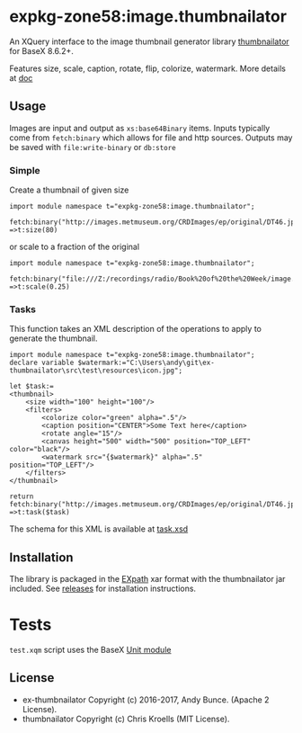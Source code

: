 # expkg-zone58:image.thumbnailator
An XQuery interface to the image thumbnail generator library
[thumbnailator](https://github.com/coobird/thumbnailator) for BaseX 8.6.2+.

Features size, scale, caption, rotate, flip, colorize, watermark. More details at [doc](doc/readme.md)


## Usage

Images are input and output as `xs:base64Binary` items. Inputs typically come from `fetch:binary`
which allows for file and http sources. Outputs may be saved with `file:write-binary` or `db:store`

### Simple

Create a thumbnail of given size
```xquery
import module namespace t="expkg-zone58:image.thumbnailator";

fetch:binary("http://images.metmuseum.org/CRDImages/ep/original/DT46.jpg")
=>t:size(80)
```
or scale to a fraction of the original

```xquery
import module namespace t="expkg-zone58:image.thumbnailator";

fetch:binary("file:///Z:/recordings/radio/Book%20of%20the%20Week/image.png")
=>t:scale(0.25)
```

### Tasks
This function takes an XML description of the operations to apply to generate the thumbnail.

```xquery
import module namespace t="expkg-zone58:image.thumbnailator";
declare variable $watermark:="C:\Users\andy\git\ex-thumbnailator\src\test\resources\icon.jpg";

let $task:=
<thumbnail>
    <size width="100" height="100"/>
    <filters>             
        <colorize color="green" alpha=".5"/>      
        <caption position="CENTER">Some Text here</caption>
        <rotate angle="15"/>
        <canvas height="500" width="500" position="TOP_LEFT" color="black"/> 
        <watermark src="{$watermark}" alpha=".5"  position="TOP_LEFT"/>  
    </filters>         
</thumbnail>

return fetch:binary("http://images.metmuseum.org/CRDImages/ep/original/DT46.jpg")
=>t:task($task)
```
The schema for this XML is available at [task.xsd](./src/main/content/task.xsd)

## Installation
The library is packaged in the [EXpath](http://expath.org/spec/pkg) xar format with 
the thumbnailator jar included. See [releases](../releases) for installation instructions.

# Tests
`test.xqm` script uses the BaseX [Unit module](http://docs.basex.org/wiki/Unit_Module)

## License

* ex-thumbnailator Copyright (c) 2016-2017, Andy Bunce. (Apache 2 License). 
* thumbnailator Copyright (c) Chris Kroells (MIT License).



